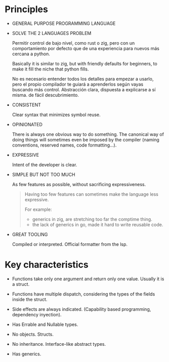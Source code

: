 # Principles

- GENERAL PURPOSE PROGRAMMING LANGUAGE


- SOLVE THE 2 LANGUAGES PROBLEM

	Permitir control de bajo nivel, como rust o zig, pero con un comportamiento por defecto que de una experiencia para nuevos más cercana a python.

	Basically it is similar to zig, but with friendly defaults for beginners, to make it fill the niche that python fills.

	No es necesario entender todos los detalles para empezar a usarlo, pero el propio compilador te guiará a aprenderlos según vayas buscando más control. Abstracción clara, dispuesta a explicarse a sí misma. de fácil descubrimiento.


- CONSISTENT

	Clear syntax that minimizes symbol reuse.


- OPINIONATED

	There is always one obvious way to do something.
	The canonical way of doing things will sometimes even be imposed by the
	compiler (naming conventions, reserved names, code formatting...).


- EXPRESSIVE

	Intent of the developer is clear.


- SIMPLE BUT NOT TOO MUCH

	As few features as possible, without sacrificing expressiveness.

	> Having too few features can sometimes make the language less expressive.
	>
	> For example:
	> - generics in zig, are stretching too far the comptime thing.
	> - the lack of generics in go, made it hard to write reusable code.


- GREAT TOOLING

	Compiled or interpreted.
	Official formatter from the lsp.


# Key characteristics

- Functions take only one argument and return only one value. Usually it is a struct.

- Functions have multiple dispatch, considering the types of the fields inside the struct.

- Side effects are always indicated.
  (Capability based programming, dependency inyection).

- Has Errable and Nullable types.

- No objects. Structs.

- No inheritance. Interface-like abstract types.

- Has generics.

